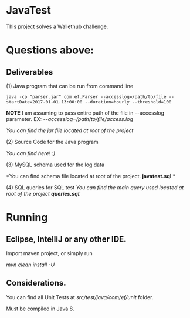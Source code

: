 # JavaTest

This project solves a Wallethub challenge.

# Questions above:

Deliverables
------------

(1) Java program that can be run from command line
	
    java -cp "parser.jar" com.ef.Parser --accesslog=/path/to/file --startDate=2017-01-01.13:00:00 --duration=hourly --threshold=100

**NOTE**
I am assuming to pass entire path of the file in --accesslog parameter. EX: *--accesslog=/path/to/file/access.log* 
     
*You can find the jar file located at root of the project*

(2) Source Code for the Java program

*You can find here! :)*

(3) MySQL schema used for the log data

*You can find schema file located at root of the project. **javatest.sql** *

(4) SQL queries for SQL test
*You can find the main query used located at root of the project **queries.sql**.*

# Running

## Eclipse, IntelliJ or any other IDE.

Import maven project, or simply run

*mvn clean install -U*

## Considerations.

You can find all Unit Tests at *src/test/java/com/ef/unit* folder.

Must be compiled in Java 8.
